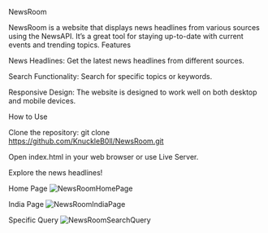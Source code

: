  NewsRoom

NewsRoom is a website that displays news headlines from various sources using the NewsAPI. It’s a great tool for staying up-to-date with current events and trending topics.
Features

News Headlines: Get the latest news headlines from different sources.

Search Functionality: Search for specific topics or keywords.

Responsive Design: The website is designed to work well on both desktop and mobile devices.

How to Use

Clone the repository:  git clone https://github.com/KnuckleB0ll/NewsRoom.git

Open index.html in your web browser or use Live Server.

Explore the news headlines!



Home Page
![NewsRoomHomePage](https://github.com/KnuckleB0ll/NewsRoom/assets/138320499/e5157338-9b61-4dfb-990c-fcb8b851a82d)



India Page
![NewsRoomIndiaPage](https://github.com/KnuckleB0ll/NewsRoom/assets/138320499/4799d21b-fda6-4bf1-90ba-2e93911e5396)



Specific Query
![NewsRoomSearchQuery](https://github.com/KnuckleB0ll/NewsRoom/assets/138320499/bb078abf-2529-4406-9d6c-da6a57ff0617)



